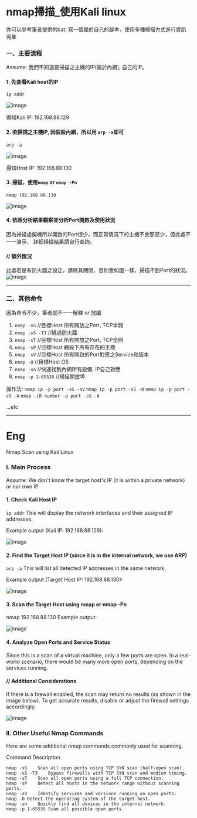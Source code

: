 # nmap掃描_使用Kali linux

你可以參考筆者提供的bat, 寫一個屬於自己的腳本，使用多種掃描方式進行資訊蒐集

### 一、主要流程
Assume: 我們不知道要掃描之主機的IP(屬於內網), 自己的IP。

#### 1. 先查看Kali host的IP
```
ip addr
```
![image](https://github.com/user-attachments/assets/a76d5889-a684-4259-9fc6-bff3fb9877a3)

得知Kali IP: 192.168.88.129
#### 2. 欲掃描之主機IP, 因假設內網，所以用 `arp -a`即可
```
arp -a
```
![image](https://github.com/user-attachments/assets/50001a1f-a130-4879-abd7-b766c5d31110)

得知Host IP: 192.168.88.130

#### 3. 掃描，使用`nmap` or `nmap -Pn`

```
nmap 192.168.88.130
```

![image](https://github.com/user-attachments/assets/4c5f9179-493b-4380-8a62-e9ec7155c8ed)


#### 4. 依照分析結果觀察並分析Port開啟及使用狀況

因為掃描虛擬機所以開啟的Port很少，而正常情況下的主機不會那麼少，但此處不一一演示，
詳細掃描結果請自行查詢。




#### // 額外情況
此處若是有防火牆之設定，請將其關閉，否則會如圖一樣，掃描不到Port的狀況。
![image](https://github.com/user-attachments/assets/a5dfa42d-75bc-4de4-a1af-58ee5f825fea)


----
### 二、其他命令
因為命令不少，筆者就不一一解釋 or 放圖

1. `nmap -sS`  //目標Host 所有開放之Port, TCP半開
2. `nmap -sS -T3`  //繞過防火牆
3. `nmap -sT`  //目標Host 所有開放之Port, TCP全開
4. `nmap -sP`  //目標Host 網段下所有存在的主機
5. `nmap -sV`  //目標Host 所有開啟的Port對應之Service和版本
6. `nmap -O`   //目標Host OS
7. `nmap -sn`  //快速找到內網所有設備, IP自己對應
8. `nmap -p 1-65535` //掃描開放埠

操作法:
`nmap ip -p port -sS -sV`
`nmap ip -p port -sS -O`
`nmap ip -p port -sS -A`
`nmap -iR number -p port -sS -A`


...etc

----
# Eng
Nmap Scan using Kali Linux
### I. Main Process
Assume: We don't know the target host's IP (it is within a private network) or our own IP.

#### 1. Check Kali Host IP
`ip addr`
This will display the network interfaces and their assigned IP addresses.

Example output (Kali IP: 192.168.88.129):

![image](https://github.com/user-attachments/assets/a76d5889-a684-4259-9fc6-bff3fb9877a3)


#### 2. Find the Target Host IP (since it is in the internal network, we use ARP)
`arp -a`
This will list all detected IP addresses in the same network.

Example output (Target Host IP: 192.168.88.130):

![image](https://github.com/user-attachments/assets/50001a1f-a130-4879-abd7-b766c5d31110)


#### 3. Scan the Target Host using nmap or nmap -Pn
nmap 192.168.88.130
Example output:

![image](https://github.com/user-attachments/assets/4c5f9179-493b-4380-8a62-e9ec7155c8ed)

#### 4. Analyze Open Ports and Service Status
Since this is a scan of a virtual machine, only a few ports are open. In a real-world scenario, there would be many more open ports, depending on the services running.

#### // Additional Considerations
If there is a firewall enabled, the scan may return no results (as shown in the image below). To get accurate results, disable or adjust the firewall settings accordingly.


![image](https://github.com/user-attachments/assets/a5dfa42d-75bc-4de4-a1af-58ee5f825fea)

### II. Other Useful Nmap Commands
Here are some additional nmap commands commonly used for scanning.

Command	Description
```
nmap -sS	Scan all open ports using TCP SYN scan (half-open scan).
nmap -sS -T3	Bypass firewalls with TCP SYN scan and medium timing.
nmap -sT	Scan all open ports using a full TCP connection.
nmap -sP	Detect all hosts in the network range without scanning ports.
nmap -sV	Identify services and versions running on open ports.
nmap -O	Detect the operating system of the target host.
nmap -sn	Quickly find all devices in the internal network.
nmap -p 1-65535	Scan all possible open ports.
```
